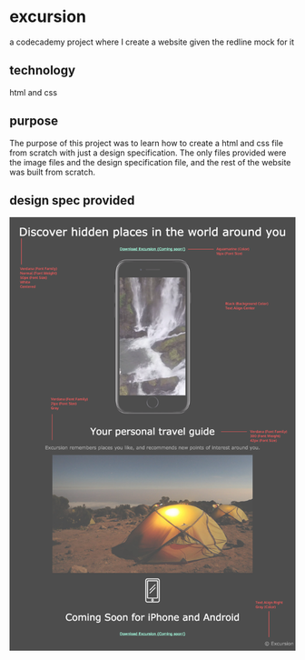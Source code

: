 # excursion
a codecademy project where I create a website given the redline mock for it

## technology

html and css

## purpose

The purpose of this project was to learn how to create a html and css file from scratch with just a design specification. The only files provided were the image files and the design specification file, and the rest of the website was built from scratch.

## design spec provided

<img src="./resources/images/excursion_redline.png"/>